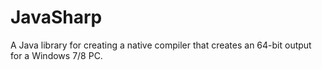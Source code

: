 # JavaSharp
A Java library for creating a native compiler that creates an 64-bit output for a Windows 7/8 PC.
